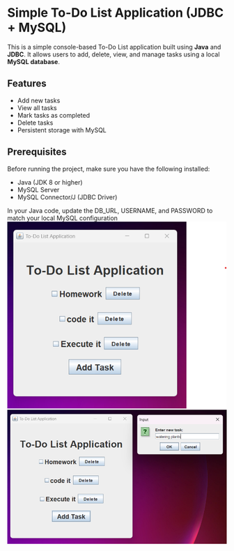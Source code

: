 # Simple To-Do List Application (JDBC + MySQL)

This is a simple console-based To-Do List application built using **Java** and **JDBC**. It allows users to add, delete, view, and manage tasks using a local **MySQL database**.

## Features

- Add new tasks
- View all tasks
- Mark tasks as completed
- Delete tasks
- Persistent storage with MySQL

## Prerequisites

Before running the project, make sure you have the following installed:

- Java (JDK 8 or higher)
- MySQL Server
- MySQL Connector/J (JDBC Driver)

In your Java code, update the DB_URL, USERNAME, and PASSWORD to match your local MySQL configuration
![alt text](<Screenshot 2025-06-21 162305.png>)
![alt text](image.png)



 

